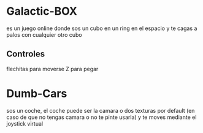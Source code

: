 # Galactic-BOX
es un juego online donde sos un cubo en un ring en el espacio y te cagas a palos con cualquier otro cubo

## Controles
flechitas para moverse
Z para pegar

# Dumb-Cars
sos un coche, el coche puede ser la camara o dos texturas por default (en caso de que no tengas camara o no te pinte usarla) y te moves mediante el joystick virtual
